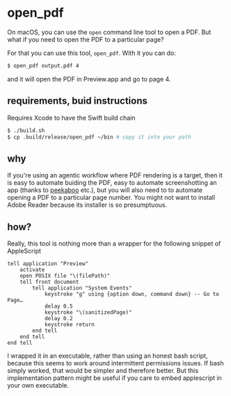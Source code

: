 # open_pdf

On macOS, you can use the `open` command line tool to open a PDF. But what if you need to open the PDF to a particular page?

For that you can use this tool, `open_pdf`. With it you can do:

```sh
$ open_pdf output.pdf 4
```

and it will open the PDF in Preview.app and go to page 4.

## requirements, buid instructions

Requires Xcode to have the Swift build chain

```sh
$ ./build.sh
$ cp .build/release/open_pdf ~/bin # copy it into your path
```

## why

If you're using an agentic workflow where PDF rendering is a target, then it is easy to automate buiding the PDF, easy to automate screenshotting an app (thanks to [peekaboo](https://peekaboo.dev) etc.), but you will also need to to automate opening a PDF to a particular page number. You might not want to install Adobe Reader because its installer is so presumptuous.

## how?

Really, this tool is nothing more than a wrapper for the following snippet of AppleScript

``` osacript
tell application "Preview"
    activate
    open POSIX file "\(filePath)"
    tell front document
        tell application "System Events"
            keystroke "g" using {option down, command down} -- Go to Page…
            delay 0.5
            keystroke "\(sanitizedPage)"
            delay 0.2
            keystroke return
        end tell
    end tell
end tell
```

I wrapped it in an executable, rather than using an honest bash script, because this seems to work around intermittent permissions issues. If bash simply worked, that would be simpler and therefore better. But this implementation pattern might be useful if you care to embed applescript in your own executable.









